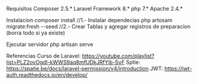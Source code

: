Requisitos
    Composer 2.5.*
    Laravel Framework 8.*
    php 7.*
    Apache 2.4.*

Instalacion
    composer install                        //1.- Instalar dependecias
    php artosam migrate:fresh --seed        //2.- Crear Tablas y agregar registros de preparacion (borra todo si ya existe)

Ejecutar servidor
    php artisan serve

Referencias
    Curso de Laravel:
        https://youtube.com/playlist?list=PLZ2ovOgdI-kWWS9aq8mfUDkJRfYib-SvF
    Sptie:
        https://spatie.be/docs/laravel-permission/v4/introduction
    JWT:
        https://jwt-auth.readthedocs.io/en/develop/
